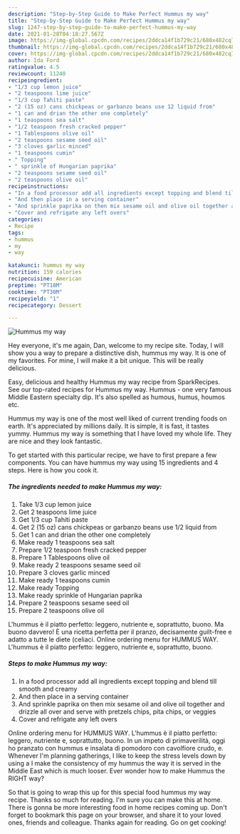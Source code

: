 ```yaml
---
description: "Step-by-Step Guide to Make Perfect Hummus my way"
title: "Step-by-Step Guide to Make Perfect Hummus my way"
slug: 1247-step-by-step-guide-to-make-perfect-hummus-my-way
date: 2021-01-28T04:18:27.567Z
image: https://img-global.cpcdn.com/recipes/2ddca14f1b729c21/680x482cq70/hummus-my-way-recipe-main-photo.jpg
thumbnail: https://img-global.cpcdn.com/recipes/2ddca14f1b729c21/680x482cq70/hummus-my-way-recipe-main-photo.jpg
cover: https://img-global.cpcdn.com/recipes/2ddca14f1b729c21/680x482cq70/hummus-my-way-recipe-main-photo.jpg
author: Ida Ford
ratingvalue: 4.5
reviewcount: 11240
recipeingredient:
- "1/3 cup lemon juice"
- "2 teaspoons lime juice"
- "1/3 cup Tahiti paste"
- "2 (15 oz) cans chickpeas or garbanzo beans use 12 liquid from"
- "1 can and drian the other one completely"
- "1 teaspoons sea salt"
- "1/2 teaspoon fresh cracked pepper"
- "1 Tablespoons olive oil"
- "2 teaspoons sesame seed oil"
- "3 cloves garlic minced"
- "1 teaspoons cumin"
- " Topping"
- " sprinkle of Hungarian paprika"
- "2 teaspoons sesame seed oil"
- "2 teaspoons olive oil"
recipeinstructions:
- "In a food processor add all ingredients except topping and blend till smooth and creamy"
- "And then place in a serving container"
- "And sprinkle paprika on then mix sesame oil and olive oil together and drizzle all over and serve with pretzels chips, pita chips, or veggies"
- "Cover and refrigate any left overs"
categories:
- Recipe
tags:
- hummus
- my
- way

katakunci: hummus my way 
nutrition: 159 calories
recipecuisine: American
preptime: "PT18M"
cooktime: "PT30M"
recipeyield: "1"
recipecategory: Dessert

---
```



![Hummus my way](https://img-global.cpcdn.com/recipes/2ddca14f1b729c21/680x482cq70/hummus-my-way-recipe-main-photo.jpg)

Hey everyone, it's me again, Dan, welcome to my recipe site. Today, I will show you a way to prepare a distinctive dish, hummus my way. It is one of my favorites. For mine, I will make it a bit unique. This will be really delicious.

Easy, delicious and healthy Hummus my way recipe from SparkRecipes. See our top-rated recipes for Hummus my way. Hummus - one very famous Middle Eastern specialty dip. It&#39;s also spelled as humous, humus, houmos etc.

Hummus my way is one of the most well liked of current trending foods on earth. It's appreciated by millions daily. It is simple, it is fast, it tastes yummy. Hummus my way is something that I have loved my whole life. They are nice and they look fantastic.


To get started with this particular recipe, we have to first prepare a few components. You can have hummus my way using 15 ingredients and 4 steps. Here is how you cook it.

<!--inarticleads1-->

##### The ingredients needed to make Hummus my way:

1. Take 1/3 cup lemon juice
1. Get 2 teaspoons lime juice
1. Get 1/3 cup Tahiti paste
1. Get 2 (15 oz) cans chickpeas or garbanzo beans use 1/2 liquid from
1. Get 1 can and drian the other one completely
1. Make ready 1 teaspoons sea salt
1. Prepare 1/2 teaspoon fresh cracked pepper
1. Prepare 1 Tablespoons olive oil
1. Make ready 2 teaspoons sesame seed oil
1. Prepare 3 cloves garlic minced
1. Make ready 1 teaspoons cumin
1. Make ready  Topping
1. Make ready  sprinkle of Hungarian paprika
1. Prepare 2 teaspoons sesame seed oil
1. Prepare 2 teaspoons olive oil


L&#39;hummus è il piatto perfetto: leggero, nutriente e, soprattutto, buono. Ma buono davvero! È una ricetta perfetta per il pranzo, decisamente guilt-free e adatto a tutte le diete (celiaci. Online ordering menu for HUMMUS WAY. L&#39;hummus è il piatto perfetto: leggero, nutriente e, soprattutto, buono. 

<!--inarticleads2-->

##### Steps to make Hummus my way:

1. In a food processor add all ingredients except topping and blend till smooth and creamy
1. And then place in a serving container
1. And sprinkle paprika on then mix sesame oil and olive oil together and drizzle all over and serve with pretzels chips, pita chips, or veggies
1. Cover and refrigate any left overs


Online ordering menu for HUMMUS WAY. L&#39;hummus è il piatto perfetto: leggero, nutriente e, soprattutto, buono. In un impeto di primaverilità, oggi ho pranzato con hummus e insalata di pomodoro con cavolfiore crudo, e. Whenever I&#39;m planning gatherings, I like to keep the stress levels down by using a I make the consistency of my hummus the way it is served in the Middle East which is much looser. Ever wonder how to make Hummus the RIGHT way? 

So that is going to wrap this up for this special food hummus my way recipe. Thanks so much for reading. I'm sure you can make this at home. There is gonna be more interesting food in home recipes coming up. Don't forget to bookmark this page on your browser, and share it to your loved ones, friends and colleague. Thanks again for reading. Go on get cooking!
